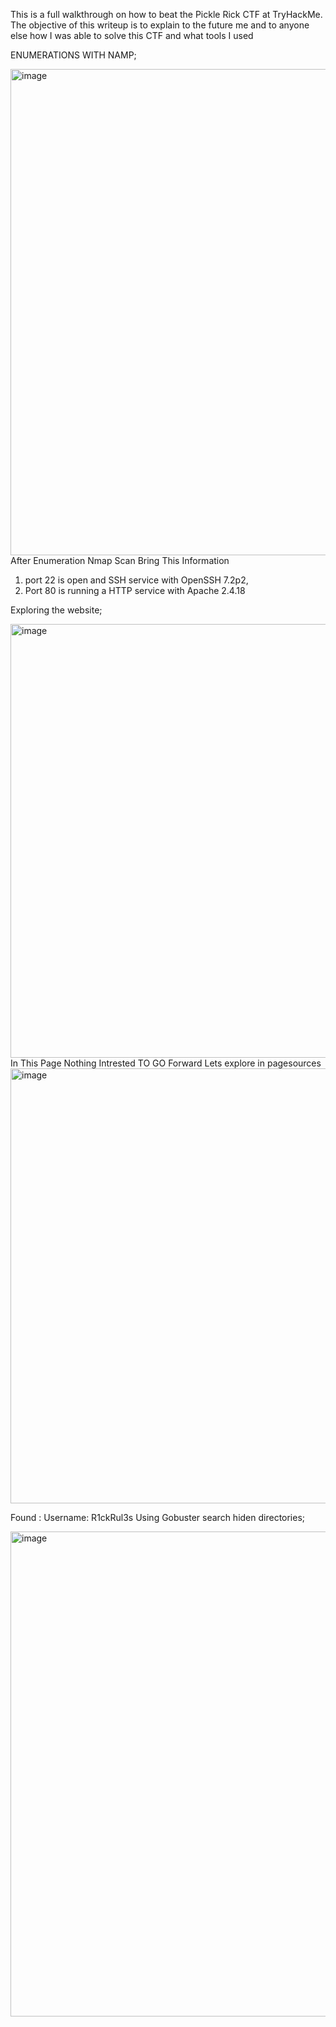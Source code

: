 This is a full walkthrough on how to beat the Pickle Rick CTF at TryHackMe. The objective of this writeup is to explain to the future me and to anyone else how I was able to solve this CTF and what tools I used

ENUMERATIONS WITH NAMP;

<img width="1129" height="778" alt="image" src="https://github.com/user-attachments/assets/07d4a8d3-96a3-4214-84ce-693e1af4f3e3" />
After Enumeration Nmap Scan Bring This Information 

1) port 22 is open and SSH service with OpenSSH 7.2p2,
2) Port 80 is running a HTTP service with Apache 2.4.18

Exploring the website;

<img width="1351" height="694" alt="image" src="https://github.com/user-attachments/assets/a76d1fc2-ed4e-47e8-83b1-c92299854403" />
In This Page Nothing Intrested TO GO Forward 
Lets explore in pagesources 
<img width="1117" height="696" alt="image" src="https://github.com/user-attachments/assets/81ec8c7c-1a77-4a1d-a758-6c97d4f0ae05" />

Found :
    Username: R1ckRul3s
Using Gobuster search hiden directories;

<img width="1540" height="776" alt="image" src="https://github.com/user-attachments/assets/27a97cab-29df-463c-8259-98978348ab87" />




   







